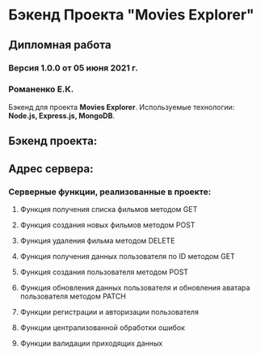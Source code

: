 # Бэкенд Проекта "Movies Explorer"
## Дипломная работа

### Версия 1.0.0 от 05 июня 2021 г.
### Романенко Е.К.

Бэкенд для проекта **Movies Explorer**. Используемые технологии: **Node.js, Express.js, MongoDB**.

## Бэкенд проекта:


## Адрес сервера:


### Серверные функции, реализованные в проекте:

1. Функция получения списка фильмов методом GET
2. Функция создания новых фильмов методом POST
3. Функция удаления фильма методом DELETE

4. Функция получения данных пользователя по ID методом GET
5. Функция создания пользователя методом POST
6. Функция обновления данных пользователя и обновления аватара пользователя методом PATCH

7. Функции регистрации и авторизации пользователя
8. Функции централизованной обработки ошибок
9. Функции валидации приходящих данных
